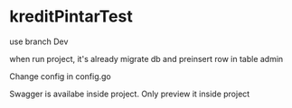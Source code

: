 # kreditPintarTest

use branch Dev

when run project, it's already migrate db and preinsert row in table admin

Change config in config.go

Swagger is availabe inside project. Only preview it inside project
